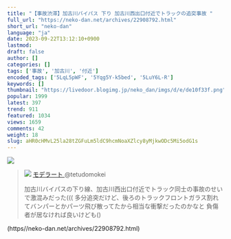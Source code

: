 ```yaml
---
title: "【事故渋滞】加古川バイパス 下り 加古川西出口付近でトラックの追突事故 "
full_url: "https://neko-dan.net/archives/22908792.html"
short_url: "neko-dan"
language: "ja"
date: 2023-09-22T13:12:10+0900
lastmod: 
draft: false
author: []
categories: []
tags: ['事故', '加古川', '付近']
encoded_tags: ['5LqL5pWF', '5Yqg5Y-k5bed', '5LuY6L-R']
keywords: []
thumbnail: "https://livedoor.blogimg.jp/neko_dan/imgs/d/e/de10f33f.png"
popular: 1999
latest: 397
trend: 911
featured: 1034
views: 1659
comments: 42
weight: 18
slug: aHR0cHMvL25la28tZGFuLm5ldC9hcmNoaXZlcy8yMjkwODc5Mi5odG1s
---
```


![](https://livedoor.blogimg.jp/neko_dan/imgs/d/e/de10f33f.png)

<blockquote id='twibodyrnCsD37QGz'> <p> <img src='https//livedoor.blogimg.jp/neko_dan/imgs/3/e/3e24eff8.jpg'> <a href='https//twitter.com/tetudomokei/status/1705062578144371145' target='_blank'>モデラート </a> @tetudomokei </p> <p id='twitextrnCsD37QGz'> 加古川バイパスの下り線、加古川西出口付近でトラック同士の事故のせいで激混みだった((( 多分追突だけど、後ろのトラックフロントガラス割れてバンパーとかパーツ飛び散ってたから相当な衝撃だったのかなと 負傷者が居なければ良いけども() </p> </blockquote> 

(https//neko-dan.net/archives/22908792.html)
